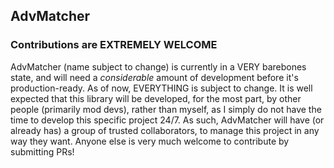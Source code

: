 ## AdvMatcher

### Contributions are EXTREMELY WELCOME
AdvMatcher (name subject to change) is currently in a VERY barebones state, and will need a *considerable* amount of development before it's production-ready. As of now, EVERYTHING is subject to change.
It is well expected that this library will be developed, for the most part, by other people (primarily mod devs), rather than myself, as I simply do not have the time to develop this specific project 24/7.
As such, AdvMatcher will have (or already has) a group of trusted collaborators, to manage this project in any way they want.
Anyone else is very much welcome to contribute by submitting PRs!